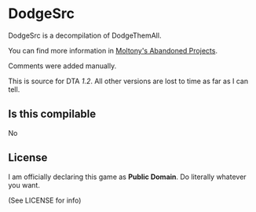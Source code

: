 
# DodgeSrc

DodgeSrc is a decompilation of DodgeThemAll.

You can find more information in [Moltony's Abandoned Projects](https://iammoltony.github.io/abandonware.html).

Comments were added manually.

This is source for DTA *1.2*. All other versions are lost to time as far as I can tell.

## Is this compilable

No

## License

I am officially declaring this game as **Public Domain**. Do literally whatever you want.

(See LICENSE for info)

